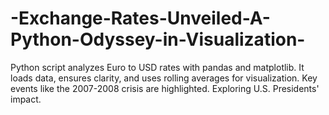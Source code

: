 # -Exchange-Rates-Unveiled-A-Python-Odyssey-in-Visualization-
Python script analyzes Euro to USD rates with pandas and matplotlib. It loads data, ensures clarity, and uses rolling averages for visualization. Key events like the 2007-2008 crisis are highlighted. Exploring U.S. Presidents' impact.
